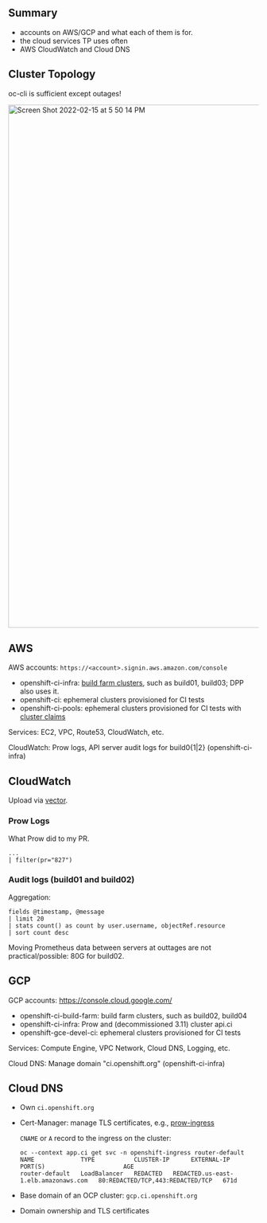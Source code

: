## Summary

- accounts on AWS/GCP and what each of them is for.
- the cloud services TP uses often
- AWS CloudWatch and Cloud DNS


## Cluster Topology

oc-cli is sufficient except outages!

<img width="1051" alt="Screen Shot 2022-02-15 at 5 50 14 PM" src="https://user-images.githubusercontent.com/4013349/154168942-9de16f51-3460-424f-9099-d661a519af6b.png">

## AWS
AWS accounts: `https://<account>.signin.aws.amazon.com/console`
  
- openshift-ci-infra: [build farm clusters](https://docs.ci.openshift.org/docs/getting-started/useful-links/#clusters), such as build01, build03; DPP also uses it.
- openshift-ci: ephemeral clusters provisioned for CI tests
- openshift-ci-pools: ephemeral clusters provisioned for CI tests with [cluster claims](https://docs.ci.openshift.org/docs/architecture/ci-operator/#testing-with-a-cluster-from-a-cluster-pool)

Services: EC2, VPC, Route53, CloudWatch, etc.

CloudWatch: Prow logs, API server audit logs for build0{1|2} (openshift-ci-infra)

## CloudWatch

Upload via [vector](https://github.com/openshift/release/blob/62dce99f006bfa6625a5b2b19ee278ea3babb4b0/clusters/build-clusters/01_cluster/openshift/api_audit_log/vector-audit-log_daemonset.yaml#L4).

### Prow Logs

What Prow did to my PR.

```code
...
| filter(pr="827")
```

### Audit logs (build01 and build02)

Aggregation:

```
fields @timestamp, @message 
| limit 20 
| stats count() as count by user.username, objectRef.resource
| sort count desc
```

Moving Prometheus data between servers at outtages are not practical/possible: 80G for build02.

## GCP

GCP accounts: https://console.cloud.google.com/

- openshift-ci-build-farm: build farm clusters, such as build02, build04
- openshift-ci-infra: Prow and (decommissioned 3.11) cluster api.ci
- openshift-gce-devel-ci: ephemeral clusters provisioned for CI tests

Services: Compute Engine, VPC Network, Cloud DNS, Logging, etc.

  Cloud DNS: Manage domain "ci.openshift.org" (openshift-ci-infra)


## Cloud DNS

- Own `ci.openshift.org`
- Cert-Manager: manage TLS certificates, e.g., [prow-ingress](https://github.com/openshift/release/blob/62dce99f006bfa6625a5b2b19ee278ea3babb4b0/clusters/app.ci/cert-manager/prow_ingress.yaml#L2)

  `CNAME` or `A` record to the ingress on the cluster:

  ```console
  oc --context app.ci get svc -n openshift-ingress router-default
  NAME             TYPE           CLUSTER-IP      EXTERNAL-IP                                                              PORT(S)                      AGE
  router-default   LoadBalancer   REDACTED   REDACTED.us-east-1.elb.amazonaws.com   80:REDACTED/TCP,443:REDACTED/TCP   671d
  ```

- Base domain of an OCP cluster: `gcp.ci.openshift.org`
- Domain ownership and TLS certificates
